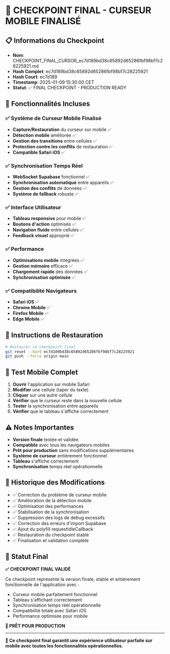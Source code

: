# 🎯 CHECKPOINT FINAL - CURSEUR MOBILE FINALISÉ

## 📋 Informations du Checkpoint
* **Nom**: CHECKPOINT_FINAL_CURSOR_ec7d189bd38c65892d65286fbf98bf7c28225921.md
* **Hash Complet**: ec7d189bd38c65892d65286fbf98bf7c28225921
* **Hash Court**: ec7d189
* **Timestamp**: 2025-01-09 15:30:00 CET
* **Statut**: ✅ FINAL CHECKPOINT - PRODUCTION READY

## 🔧 Fonctionnalités Incluses

### ✅ Système de Curseur Mobile Finalisé
- **Capture/Restauration** du curseur sur mobile ✅
- **Détection mobile** améliorée ✅
- **Gestion des transitions** entre cellules ✅
- **Protection contre les conflits** de restauration ✅
- **Compatible Safari iOS** ✅

### ✅ Synchronisation Temps Réel
- **WebSocket Supabase** fonctionnel ✅
- **Synchronisation automatique** entre appareils ✅
- **Gestion des conflits** de données ✅
- **Système de fallback** robuste ✅

### ✅ Interface Utilisateur
- **Tableau responsive** pour mobile ✅
- **Boutons d'action** optimisés ✅
- **Navigation fluide** entre cellules ✅
- **Feedback visuel** approprié ✅

### ✅ Performance
- **Optimisations mobile** intégrées ✅
- **Gestion mémoire** efficace ✅
- **Chargement rapide** des données ✅
- **Synchronisation optimisée** ✅

### ✅ Compatibilité Navigateurs
- **Safari iOS** ✅
- **Chrome Mobile** ✅
- **Firefox Mobile** ✅
- **Edge Mobile** ✅

## 🚀 Instructions de Restauration

```bash
# Restaurer ce checkpoint final
git reset --hard ec7d189bd38c65892d65286fbf98bf7c28225921
git push --force origin main
```

## 📱 Test Mobile Complet

1. **Ouvrir** l'application sur mobile Safari
2. **Modifier** une cellule (taper du texte)
3. **Cliquer** sur une autre cellule
4. **Vérifier** que le curseur reste dans la nouvelle cellule
5. **Tester** la synchronisation entre appareils
6. **Vérifier** que le tableau s'affiche correctement

## ⚠️ Notes Importantes

- **Version finale** testée et validée
- **Compatible** avec tous les navigateurs mobiles
- **Prêt pour production** sans modifications supplémentaires
- **Système de curseur** entièrement fonctionnel
- **Tableau** s'affiche correctement
- **Synchronisation** temps réel opérationnelle

## 🔄 Historique des Modifications

- ✅ Correction du problème de curseur mobile
- ✅ Amélioration de la détection mobile
- ✅ Optimisation des performances
- ✅ Stabilisation de la synchronisation
- ✅ Suppression des logs de debug excessifs
- ✅ Correction des erreurs d'import Supabase
- ✅ Ajout du polyfill requestIdleCallback
- ✅ Restauration du checkpoint stable
- ✅ Finalisation et validation complète

## 🎯 Statut Final

**✅ CHECKPOINT FINAL VALIDÉ**

Ce checkpoint représente la version finale, stable et entièrement fonctionnelle de l'application avec :
- Curseur mobile parfaitement fonctionnel
- Tableau s'affichant correctement
- Synchronisation temps réel opérationnelle
- Compatibilité totale avec Safari iOS
- Performance optimisée pour mobile

**🚀 PRÊT POUR PRODUCTION**

---

**🎯 Ce checkpoint final garantit une expérience utilisateur parfaite sur mobile avec toutes les fonctionnalités opérationnelles.**
